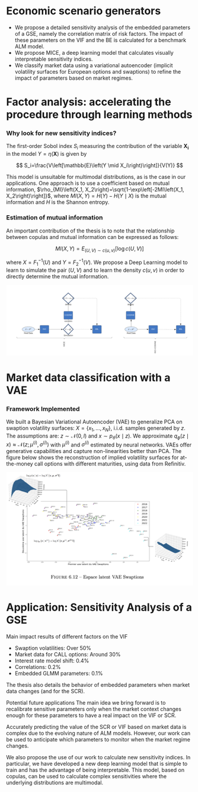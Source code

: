# Economic scenario generators
- We propose a detailed sensitivity analysis of the embedded parameters of a GSE, namely the correlation matrix of risk factors. The impact of these parameters on the VIF and the BE is calculated for a benchmark ALM model.
- We propose MICE, a deep learning model that calculates visually interpretable sensitivity indices.
- We classify market data using a variational autoencoder (implicit volatility surfaces for European options and swaptions) to refine the impact of parameters based on market regimes.

# Factor analysis: accelerating the procedure through learning methods
### Why look for new sensitivity indices?  
The first-order Sobol index $S_i$ measuring the contribution of the variable $\mathbf{X}_{\mathbf{i}}$ in the model $Y=\eta(\mathbf{X})$ is given by

$$
S_i=\frac{V\left[\mathbb{E}\left(Y \mid X_i\right)\right]}{V(Y)}
$$

This model is unsuitable for multimodal distributions, as is the case in our applications. One approach is to use a coefficient based on mutual information, $\rho_{MI}\left(X_1, X_2\right)=\sqrt{1-\exp\left[-2MI\left(X_1, X_2\right)\right]}$, where $MI(X, Y)=H(Y)-H(Y \mid X)$ is the mutual information and $H$ is the Shannon entropy.

### Estimation of mutual information  
An important contribution of the thesis is to note that the relationship between copulas and mutual information can be expressed as follows:

$$
M I(X, Y) = E_{(U, V) \sim c(u, v)}[\log c(U, V)]
$$

where $X = F_1^{-1}(U)$ and $Y = F_2^{-1}(V)$. We propose a Deep Learning model to learn to simulate the pair $(U, V)$ and to learn the density $c(u, v)$ in order to directly determine the mutual information.

![Alt Text](https://github.com/c1adrien/MICE/blob/main/results%20paper/model.png)

# Market data classification with a VAE
### Framework Implemented
We built a Bayesian Variational Autoencoder (VAE) to generalize PCA on swaption volatility surfaces: $X=\{x_1, \ldots, x_N\}$, i.i.d. samples generated by $z$. The assumptions are: $z \sim \mathcal{N}(0, I)$ and $x \sim p_\theta(x \mid z)$. We approximate $q_\phi(z \mid x) \approx \mathcal{N}\left(z ; \mu^{(i)}, \sigma^{(i)}\right)$ with $\mu^{(i)}$ and $\sigma^{(i)}$ estimated by neural networks. VAEs offer generative capabilities and capture non-linearities better than PCA. The figure below shows the reconstruction of implied volatility surfaces for at-the-money call options with different maturities, using data from Refinitiv.

![Alt Text](https://github.com/c1adrien/Economic_scenario_generators/blob/main/vae.png)

# Application: Sensitivity Analysis of a GSE

Main impact results of different factors on the VIF
- Swaption volatilities: Over 50%
- Market data for CALL options: Around 30%
- Interest rate model shift: 0.4%
- Correlations: 0.2%
- Embedded GLMM parameters: 0.1%

The thesis also details the behavior of embedded parameters when market data changes (and for the SCR).

Potential future applications
The main idea we bring forward is to recalibrate sensitive parameters only when the market context changes enough for these parameters to have a real impact on the VIF or SCR.

Accurately predicting the value of the SCR or VIF based on market data is complex due to the evolving nature of ALM models. However, our work can be used to anticipate which parameters to monitor when the market regime changes.

We also propose the use of our work to calculate new sensitivity indices. In particular, we have developed a new deep learning model that is simple to train and has the advantage of being interpretable. This model, based on copulas, can be used to calculate complex sensitivities where the underlying distributions are multimodal.
